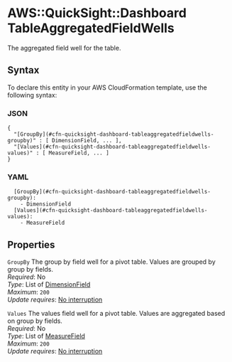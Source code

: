 # AWS::QuickSight::Dashboard TableAggregatedFieldWells<a name="aws-properties-quicksight-dashboard-tableaggregatedfieldwells"></a>

The aggregated field well for the table\.

## Syntax<a name="aws-properties-quicksight-dashboard-tableaggregatedfieldwells-syntax"></a>

To declare this entity in your AWS CloudFormation template, use the following syntax:

### JSON<a name="aws-properties-quicksight-dashboard-tableaggregatedfieldwells-syntax.json"></a>

```
{
  "[GroupBy](#cfn-quicksight-dashboard-tableaggregatedfieldwells-groupby)" : [ DimensionField, ... ],
  "[Values](#cfn-quicksight-dashboard-tableaggregatedfieldwells-values)" : [ MeasureField, ... ]
}
```

### YAML<a name="aws-properties-quicksight-dashboard-tableaggregatedfieldwells-syntax.yaml"></a>

```
  [GroupBy](#cfn-quicksight-dashboard-tableaggregatedfieldwells-groupby): 
    - DimensionField
  [Values](#cfn-quicksight-dashboard-tableaggregatedfieldwells-values): 
    - MeasureField
```

## Properties<a name="aws-properties-quicksight-dashboard-tableaggregatedfieldwells-properties"></a>

`GroupBy`  <a name="cfn-quicksight-dashboard-tableaggregatedfieldwells-groupby"></a>
The group by field well for a pivot table\. Values are grouped by group by fields\.  
*Required*: No  
*Type*: List of [DimensionField](aws-properties-quicksight-dashboard-dimensionfield.md)  
*Maximum*: `200`  
*Update requires*: [No interruption](https://docs.aws.amazon.com/AWSCloudFormation/latest/UserGuide/using-cfn-updating-stacks-update-behaviors.html#update-no-interrupt)

`Values`  <a name="cfn-quicksight-dashboard-tableaggregatedfieldwells-values"></a>
The values field well for a pivot table\. Values are aggregated based on group by fields\.  
*Required*: No  
*Type*: List of [MeasureField](aws-properties-quicksight-dashboard-measurefield.md)  
*Maximum*: `200`  
*Update requires*: [No interruption](https://docs.aws.amazon.com/AWSCloudFormation/latest/UserGuide/using-cfn-updating-stacks-update-behaviors.html#update-no-interrupt)